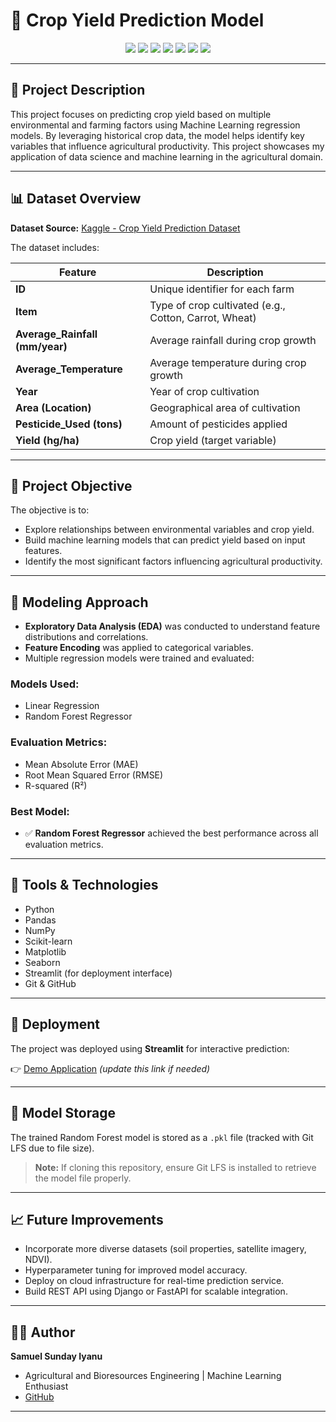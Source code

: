# 🌾 Crop Yield Prediction Model

<p align="center">
  <img src="https://img.shields.io/badge/Python-%2314354C?style=for-the-badge&logo=python&logoColor=white"/>
  <img src="https://img.shields.io/badge/Scikit--Learn-F7931E?style=for-the-badge&logo=scikit-learn&logoColor=white"/>
  <img src="https://img.shields.io/badge/Pandas-150458?style=for-the-badge&logo=pandas&logoColor=white"/>
  <img src="https://img.shields.io/badge/NumPy-013243?style=for-the-badge&logo=numpy&logoColor=white"/>
  <img src="https://img.shields.io/badge/Matplotlib-11557C?style=for-the-badge&logo=matplotlib&logoColor=white"/>
  <img src="https://img.shields.io/badge/Seaborn-4B0082?style=for-the-badge&logoColor=white"/>
  <img src="https://img.shields.io/badge/Streamlit-FF4B4B?style=for-the-badge&logo=streamlit&logoColor=white"/>
</p>

---

## 📄 Project Description

This project focuses on predicting crop yield based on multiple environmental and farming factors using Machine Learning regression models. By leveraging historical crop data, the model helps identify key variables that influence agricultural productivity. This project showcases my application of data science and machine learning in the agricultural domain.

---

## 📊 Dataset Overview

**Dataset Source:** [Kaggle - Crop Yield Prediction Dataset](https://www.kaggle.com/datasets/patelris/crop-yield-prediction-dataset/data?select=yield_df.csv)

The dataset includes:

| Feature | Description |
|---------|-------------|
| **ID** | Unique identifier for each farm |
| **Item** | Type of crop cultivated (e.g., Cotton, Carrot, Wheat) |
| **Average_Rainfall (mm/year)** | Average rainfall during crop growth |
| **Average_Temperature** | Average temperature during crop growth |
| **Year** | Year of crop cultivation |
| **Area (Location)** | Geographical area of cultivation |
| **Pesticide_Used (tons)** | Amount of pesticides applied |
| **Yield (hg/ha)** | Crop yield (target variable) |

---

## 🎯 Project Objective

The objective is to:

- Explore relationships between environmental variables and crop yield.
- Build machine learning models that can predict yield based on input features.
- Identify the most significant factors influencing agricultural productivity.

---

## 🧮 Modeling Approach

- **Exploratory Data Analysis (EDA)** was conducted to understand feature distributions and correlations.
- **Feature Encoding** was applied to categorical variables.
- Multiple regression models were trained and evaluated:

### Models Used:

- Linear Regression
- Random Forest Regressor

### Evaluation Metrics:

- Mean Absolute Error (MAE)
- Root Mean Squared Error (RMSE)
- R-squared (R²)

### Best Model:

- ✅ **Random Forest Regressor** achieved the best performance across all evaluation metrics.

---

## 🔧 Tools & Technologies

- Python
- Pandas
- NumPy
- Scikit-learn
- Matplotlib
- Seaborn
- Streamlit (for deployment interface)
- Git & GitHub

---

## 🚀 Deployment

The project was deployed using **Streamlit** for interactive prediction:

👉 [Demo Application](https://croppy.streamlit.app/) *(update this link if needed)*

---

## 📁 Model Storage

The trained Random Forest model is stored as a `.pkl` file (tracked with Git LFS due to file size).

> **Note:** If cloning this repository, ensure Git LFS is installed to retrieve the model file properly.

---

## 📈 Future Improvements

- Incorporate more diverse datasets (soil properties, satellite imagery, NDVI).
- Hyperparameter tuning for improved model accuracy.
- Deploy on cloud infrastructure for real-time prediction service.
- Build REST API using Django or FastAPI for scalable integration.

---

## 🧑‍💻 Author

**Samuel Sunday Iyanu**  
- Agricultural and Bioresources Engineering | Machine Learning Enthusiast  
- [GitHub](https://github.com/SamuelComputer) 

---
